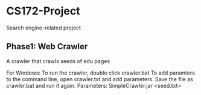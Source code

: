 # CS172-Project
Search engine-related project

## Phase1: Web Crawler
A crawler that crawls seeds of edu pages

For Windows:
To run the crawler, double click crawler.bat
To add paramters to the command line, open crawler.txt and add parameters.
    Save the file as crawler.bat and run it again.
Parameters: SimpleCrawler.jar <seed.txt> <number-of-pages> <max-depth> <output-dir>